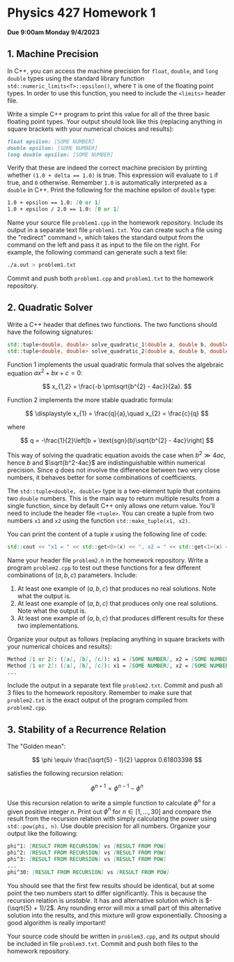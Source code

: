 # Physics 427 Homework 1

__Due 9:00am Monday 9/4/2023__

## 1. Machine Precision

In C++, you can access the machine precision for `float`, `double`, and `long double` types using the standard library function `std::numeric_limits<T>::epsilon()`, where `T` is one of the floating point types. In order to use this function, you need to include the `<limits>` header file.

Write a simple C++ program to print this value for all of the three basic floating point types. Your output should look like this (replacing anything in square brackets with your numerical choices and results):

``` markdown
float epsilon: [SOME NUMBER]
double epsilon: [SOME NUMBER]
long double epsilon: [SOME NUMBER]
```

Verify that these are indeed the correct machine precision by printing whether `(1.0 + delta == 1.0)` is true. This expression will evaluate to `1` if true, and `0` otherwise. Remember `1.0` is automatically interpreted as a `double` in C++. Print the following for the machine epsilon of `double` type:

``` markdown
1.0 + epsilon == 1.0: [0 or 1]
1.0 + epsilon / 2.0 == 1.0: [0 or 1]
```

Name your source file `problem1.cpp` in the homework repository. Include its output in a separate text file `problem1.txt`. You can create such a file using the "redirect" command `>`, which takes the standard output from the command on the left and pass it as input to the file on the right. For example, the following command can generate such a text file:

``` sh
./a.out > problem1.txt
```

Commit and push both `problem1.cpp` and `problem1.txt` to the homework repository.

## 2. Quadratic Solver

Write a C++ header that defines two functions. The two functions should have the following signatures:

``` c++
std::tuple<double, double> solve_quadratic_1(double a, double b, double c);
std::tuple<double, double> solve_quadratic_2(double a, double b, double c);
```

Function 1 implements the usual quadratic formula that solves the algebraic equation $ax^{2} + bx + c = 0$:

$$
    x_{1,2} = \frac{-b \pm\sqrt{b^{2} - 4ac}}{2a}.
$$

Function 2 implements the more stable quadratic formula:

$$
    \displaystyle x_{1} = \frac{q}{a},\quad x_{2} = \frac{c}{q}
$$

where

$$
    q = -\frac{1}{2}\left[b + \text{sgn}(b)\sqrt{b^{2} - 4ac}\right]
$$

This way of solving the quadratic equation avoids the case when $b^2\gg 4ac$, hence $b$ and $\sqrt{b^2-4ac}$ are indistinguishable within numerical precision. Since $q$ does not involve the difference between two very close numbers, it behaves better for some combinations of coefficients.

The `std::tuple<double, double>` type is a two-element tuple that contains two `double` numbers. This is the main way to return multiple results from a single function, since by default C++ only allows one return value. You'll need to include the header file `<tuple>`. You can create a tuple from two numbers `x1` and `x2` using the function `std::make_tuple(x1, x2)`.

You can print the content of a tuple $x$ using the following line of code:

``` c++
std::cout << "x1 = " << std::get<0>(x) << ", x2 = " << std::get<1>(x) << std::endl;
```

Name your header file `problem2.h` in the homework repository. Write a program `problem2.cpp` to test out these functions for a few different combinations of $(a, b, c)$ parameters. Include:

1. At least one example of $(a, b, c)$ that produces no real solutions. Note what the output is.
1. At least one example of $(a, b, c)$ that produces only one real solutions. Note what the output is.
2. At least one example of $(a, b, c)$ that produces different results for these two implementations. 

Organize your output as follows (replacing anything in square brackets with your numerical choices and results):

``` markdown
Method [1 or 2]: ([a], [b], [c]): x1 = [SOME NUMBER], x2 = [SOME NUMBER]
Method [1 or 2]: ([a], [b], [c]): x1 = [SOME NUMBER], x2 = [SOME NUMBER]
...
```

Include the output in a separate text file `problem2.txt`. Commit and push all 3 files to the homework repository. Remember to make sure that `problem2.txt` is the exact output of the program compiled from `problem2.cpp`.

## 3. Stability of a Recurrence Relation

The "Golden mean":

$$
    \phi \equiv \frac{\sqrt{5} - 1}{2} \approx 0.61803398
$$

satisfies the following recursion relation:

$$
    \phi^{n+1} = \phi^{n-1} - \phi^{n}
$$

Use this recursion relation to write a simple function to calculate $\phi^{n}$ for a given positive integer $n$. Print out $\phi^{n}$ for $n\in [1,\dots,30]$ and compare the result from the recursion relation with simply calculating the power using `std::pow(phi, n)`. Use double precision for all numbers. Organize your output like the following:

``` markdown
phi^1: [RESULT FROM RECURSION] vs [RESULT FROM POW]
phi^2: [RESULT FROM RECURSION] vs [RESULT FROM POW]
phi^3: [RESULT FROM RECURSION] vs [RESULT FROM POW]
...
phi^30: [RESULT FROM RECURSION] vs [RESULT FROM POW]
```

You should see that the first few results should be identical, but at some point the two numbers start to differ significantly. This is because the recursion relation is _unstable_. It has and alternative solution which is $-(\sqrt{5} + 1)/2$. Any rounding error will mix a small part of this alternative solution into the results, and this mixture will grow exponentially. Choosing a good algorithm is really important!

Your source code should be written in `problem3.cpp`, and its output should be included in file `problem3.txt`. Commit and push both files to the homework repository.
